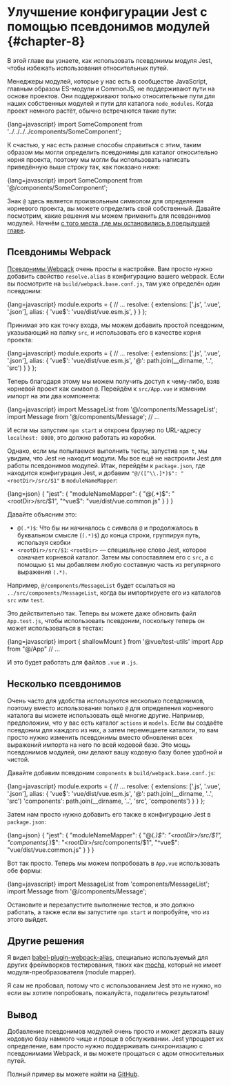 # Улучшение конфигурации Jest с помощью псевдонимов модулей {#chapter-8}

В этой главе вы узнаете, как использовать псевдонимы модуля Jest, чтобы избежать использования относительных путей.

Менеджеры модулей, которые у нас есть в сообществе JavaScript, главным образом ES-модули и CommonJS, не поддерживают пути на основе проектов. Они поддерживают только относительные пути для наших собственных модулей и пути для каталога `node_modules`. Когда проект немного растёт, обычно встречаются такие пути:

{lang=javascript}
    import SomeComponent from '../../../../components/SomeComponent';

К счастью, у нас есть разные способы справиться с этим, таким образом мы могли определить псевдонимы для каталог относительно корня проекта, поэтому мы могли бы использовать написать приведённую выше строку так, как показано ниже:

{lang=javascript}
    import SomeComponent from '@/components/SomeComponent';

Знак `@` здесь является произвольным символом для определения корневого проекта, вы можете определить свой собственный. Давайте посмотрим, какие решения мы можем применить для псевдонимов модулей. Начнём [с того места, где мы остановились в предыдущей главе](https://github.com/alexjoverm/vue-testing-series/tree/test-slots).

## Псевдонимы Webpack

[Псевдонимы Webpack](https://webpack.js.org/configuration/resolve/#resolve-alias) очень просты в настройке. Вам просто нужно добавить свойство `resolve.alias` в конфигурацию вашего webpack. Если вы посмотрите на `build/webpack.base.conf.js`, там уже определён один псевдоним:

{lang=javascript}
    module.exports = {
      // ...
      resolve: {
        extensions: ['.js', '.vue', '.json'],
        alias: {
          'vue$': 'vue/dist/vue.esm.js',
        }
      }
    };

Принимая это как точку входа, мы можем добавить простой псевдоним, указывающий на папку `src`, и использовать его в качестве корня проекта:

{lang=javascript}
    module.exports = {
      // ...
      resolve: {
        extensions: ['.js', '.vue', '.json'],
        alias: {
          'vue$': 'vue/dist/vue.esm.js',
          '@': path.join(__dirname, '..', 'src')
        }
      }
    };

Теперь благодаря этому мы можем получить доступ к чему-либо, взяв корневой проект как символ `@`. Перейдём к `src/App.vue` и изменим импорт на эти два компонента:

{lang=javascript}
    import MessageList from '@/components/MessageList';
    import Message from '@/components/Message';
    // ...

И если мы запустим `npm start` и откроем браузер по URL-адресу `localhost: 8080`, это должно работать из коробки.

Однако, если мы попытаемся выполнить тесты, запустив `npm t`, мы увидим, что Jest не находит модули. Мы все ещё не настроили Jest для работы псевдонимов модулей. Итак, перейдём к `package.json`, где находится конфигурация Jest, и добавим `"@/([^\\.]*)$": "<rootDir>/src/$1"` в `moduleNameMapper`:

{lang=json}
    {
      "jest": {
        "moduleNameMapper": {
          "@(.*)$": "<rootDir>/src/$1",
          "^vue$": "vue/dist/vue.common.js"
        }
      }
    }

Давайте объясним это:

- `@(.*)$`: Что бы ни начиналось с символа `@` и продолжалось в буквальном смысле (`(.*)$`) до конца строки, группируя путь, используя скобки
- `<rootDir>/src/$1`: `<rootDir>` — специальное слово Jest, которое означает корневой каталог. Затем мы сопоставляем его с `src`, а с помощью `$1` мы добавляем любую составную часть из регулярного выражения `(.*)`.

Например, `@/components/MessageList` будет ссылаться на `../src/components/MessageList`, когда вы импортируете его из каталогов `src` или `test`.

Это действительно так. Теперь вы можете даже обновить файл `App.test.js`, чтобы использовать псевдоним, поскольку теперь он может использоваться в тестах:

{lang=javascript}
    import { shallowMount } from '@vue/test-utils'
    import App from "@/App"
    // ...

И это будет работать для файлов `.vue` и `.js`.

## Несколько псевдонимов

Очень часто для удобства используются несколько псевдонимов, поэтому вместо использования только `@` для определения корневого каталога вы можете использовать ещё многие другие. Например, предположим, что у вас есть каталог `actions` и `models`. Если вы создаёте псевдоним для каждого из них, а затем перемещаете каталоги, то вам просто нужно изменить псевдонимы вместо обновления всех выражений импорта на него по всей кодовой базе. Это мощь псевдонимов модулей, они делают вашу кодовую базу более удобной и чистой.

Давайте добавим псевдоним `components` в `build/webpack.base.conf.js`:

{lang=javascript}
    module.exports = {
      // ...
      resolve: {
        extensions: ['.js', '.vue', '.json'],
        alias: {
          'vue$': 'vue/dist/vue.esm.js',
          '@': path.join(__dirname, '..', 'src')
          'components': path.join(__dirname, '..', 'src', 'components')
        }
      }
    };

Затем нам просто нужно добавить его также в конфигурацию Jest в `package.json`:

{lang=json}
    {
      "jest": {
        "moduleNameMapper": {
          "@(.*)$": "<rootDir>/src/$1",
          "components(.*)$": "<rootDir>/src/components/$1",
          "^vue$": "vue/dist/vue.common.js"
        }
      }
    }

Вот так просто. Теперь мы можем попробовать в `App.vue` использовать обе формы:

{lang=javascript}
    import MessageList from 'components/MessageList';
    import Message from '@/components/Message';

Остановите и перезапустите выполнение тестов, и это должно работать, а также если вы запустите `npm start` и попробуйте, что из этого выйдет.

## Другие решения

Я видел [babel-plugin-webpack-alias](https://github.com/trayio/babel-plugin-webpack-alias), специально используемый для других фреймворков тестирования, таких как [mocha](https://mochajs.org/), который не имеет модуля-преобразователя (module mapper).

Я сам не пробовал, потому что с использованием Jest это не нужно, но если вы хотите попробовать, пожалуйста, поделитесь результатом!

## Вывод

Добавление псевдонимов модулей очень просто и может держать вашу кодовую базу намного чище и проще в обслуживании. Jest упрощает их определение, вам просто нужно поддерживать синхронизацию с псевдонимами Webpack, и вы можете прощаться с адом относительных путей.

Полный пример вы можете найти на [GitHub](https://github.com/alexjoverm/vue-testing-series/tree/Enhance-Jest-configuration-with-Module-Aliases).
